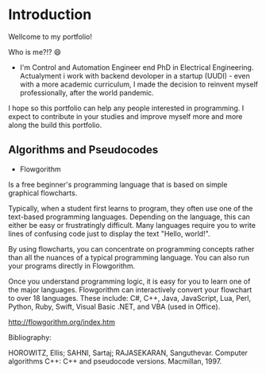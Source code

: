 # Introduction

Wellcome to my portfolio! 

Who is me?!? 😄

- I'm Control and Automation Engineer end PhD in Electrical Engineering. Actualyment i work with backend devoloper in a startup (UUDI) - even with a more academic curriculum, I made the decision to reinvent myself professionally, after the world pandemic.

I hope so this portfolio can help any people interested in programming. I expect to contribute in your studies and improve myself more and more along the build this portfolio.

## Algorithms and Pseudocodes

- Flowgorithm 

Is a free beginner's programming language that is based on simple graphical flowcharts.

Typically, when a student first learns to program, they often use one of the text-based programming languages. Depending on the language, this can either be easy or frustratingly difficult. Many languages require you to write lines of confusing code just to display the text "Hello, world!".

By using flowcharts, you can concentrate on programming concepts rather than all the nuances of a typical programming language. You can also run your programs directly in Flowgorithm.

Once you understand programming logic, it is easy for you to learn one of the major languages. Flowgorithm can interactively convert your flowchart to over 18 languages. These include: C#, C++, Java, JavaScript, Lua, Perl, Python, Ruby, Swift, Visual Basic .NET, and VBA (used in Office).

http://flowgorithm.org/index.htm

Bibliography:

HOROWITZ, Ellis; SAHNI, Sartaj; RAJASEKARAN, Sanguthevar. Computer algorithms C++: C++ and pseudocode versions. Macmillan, 1997.
